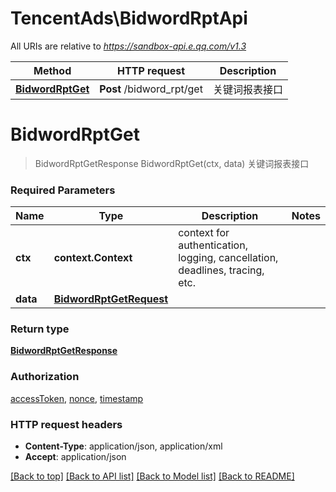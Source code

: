 # TencentAds\BidwordRptApi

All URIs are relative to *https://sandbox-api.e.qq.com/v1.3*

Method | HTTP request | Description
------------- | ------------- | -------------
[**BidwordRptGet**](BidwordRptApi.md#BidwordRptGet) | **Post** /bidword_rpt/get | 关键词报表接口


# **BidwordRptGet**
> BidwordRptGetResponse BidwordRptGet(ctx, data)
关键词报表接口

### Required Parameters

Name | Type | Description  | Notes
------------- | ------------- | ------------- | -------------
 **ctx** | **context.Context** | context for authentication, logging, cancellation, deadlines, tracing, etc.
  **data** | [**BidwordRptGetRequest**](BidwordRptGetRequest.md)|  | 

### Return type

[**BidwordRptGetResponse**](BidwordRptGetResponse.md)

### Authorization

[accessToken](../README.md#accessToken), [nonce](../README.md#nonce), [timestamp](../README.md#timestamp)

### HTTP request headers

 - **Content-Type**: application/json, application/xml
 - **Accept**: application/json

[[Back to top]](#) [[Back to API list]](../README.md#documentation-for-api-endpoints) [[Back to Model list]](../README.md#documentation-for-models) [[Back to README]](../README.md)

